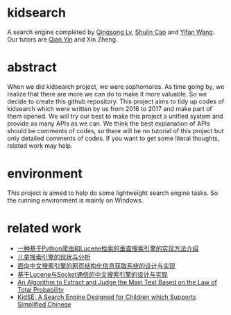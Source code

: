 # kidsearch
A search engine completed by [Qingsong Lv](https://github.com/1049451037), [Shulin Cao](https://github.com/ShulinCao) and [Yifan Wang](https://github.com/wangyifan0202). Our tutors are [Qian Yin](https://github.com/bnuyinqian) and Xin Zheng.

# abstract
When we did kidsearch project, we were sophomores. As time going by, we realize that there are more we can do to make it more valuable. So we decide to create this github repository. This project aims to tidy up codes of kidsearch which were written by us from 2016 to 2017 and make part of them opened. We will try our best to make this project a unified system and provide as many APIs as we can. We think the best explanation of APIs should be comments of codes, so there will be no tutorial of this project but only detailed comments of codes. If you want to get some literal thoughts, related work may help.

# environment
This project is aimed to help do some lightweight search engine tasks. So the running environment is mainly on Windows.

# related work
* [一种基于Python爬虫和Lucene检索的垂直搜索引擎的实现方法介绍](http://www.cnblogs.com/itlqs/p/6797789.html)
* [儿童搜索引擎的现状与分析](http://www.cqvip.com/QK/71889x/201703/epub1000000740663.html)
* [面向中文搜索引擎的网页结构化信息获取系统的设计与实现](http://kns.cnki.net/KCMS/detail/detail.aspx?dbcode=CJFQ&dbname=CJFDLAST2017&filename=XXDL201623077&uid=WEEvREcwSlJHSldRa1FhdXNXYXFuemdtMThHRVFnUkIxM2VzUlpBWitJZz0=$9A4hF_YAuvQ5obgVAqNKPCYcEjKensW4ggI8Fm4gTkoUKaID8j8gFw!!&v=MDEwOTNJOUNZNFI4ZVgxTHV4WVM3RGgxVDNxVHJXTTFGckNVUkwyZVorZHFGeS9nVTcvS1BUWFBZckc0SDlmT3I=)
* [基于Lucene与Socket通信的中文搜索引擎的设计与实现](http://kns.cnki.net/KCMS/detail/detail.aspx?dbcode=CJFQ&dbname=CJFDLAST2017&filename=WDZC201707036&uid=WEEvREcwSlJHSldRa1FhdXNXYXFuemdtMThHRVFnUkIxM2VzUlpBWitJZz0=$9A4hF_YAuvQ5obgVAqNKPCYcEjKensW4ggI8Fm4gTkoUKaID8j8gFw!!&v=MDU0MzExVDNxVHJXTTFGckNVUkwyZVorZHFGeS9nVTdyT01pblJiYkc0SDliTXFJOUdZb1I4ZVgxTHV4WVM3RGg=)
* [An Algorithm to Extract and Judge the Main Text Based on the Law of Total Probability](https://www.researchgate.net/publication/318391632_An_Algorithm_to_Extract_and_Judge_the_Main_Text_Based_on_the_Law_of_Total_Probability)
* [KidSE: A Search Engine Designed for Children which Supports Simplified Chinese](https://www.researchgate.net/publication/318390755_KidSE_A_Search_Engine_Designed_for_Children_which_Supports_Simplified_Chinese?ev=publicSearchHeader&_sg=aeB0tyixJT-V8czBLUB3qQWfRW1F2qUa2-l93CjHO6Eqaask2Jyy78awh83_nwXKzN3Hrt8_bNJQ0xA)
